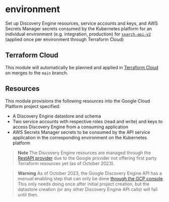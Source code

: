 # environment
Set up Discovery Engine resources, service accounts and keys, and AWS Secrets Manager secrets
consumed by the Kubernetes platform for an individual environment (e.g. integration, production) for
[`search-api-v2`][search-api-v2-repo] (applied once per environment through Terraform Cloud)

## Terraform Cloud
This module will automatically be planned and applied in [Terraform Cloud][terraform-cloud] on
merges to the `main` branch.

## Resources
This module provisions the following resources into the Google Cloud Platform project specified:
- A Discovery Engine datastore and schema
- Two service accounts with respective roles (read and write) and keys to access Discovery Engine
  from a consuming application
- AWS Secrets Manager secrets to be consumed by the API service application in the corresponding
  environment on the Kubernetes platform

> **Note**
> The Discovery Engine resources are managed through the [RestAPI provider][restapi_provider_docs]
> due to the Google provider not offering first party Terraform resources yet (as of October 2023).

> **Warning**
> As of October 2023, the Google Discovery Engine API has a _manual_ enabling step that can only be
> done [through the GCP console][enable-de]. This only needs doing once after initial project
> creation, but the datastore creation (or any other Discovery Engine API calls) will fail until
> then.

[enable-de]: https://console.cloud.google.com/gen-app-builder/start
[restapi_provider_docs]: https://registry.terraform.io/providers/Mastercard/restapi/latest
[search-api-v2-repo]: https://github.com/alphagov/search-api-v2
[terraform-cloud]: https://app.terraform.io/
